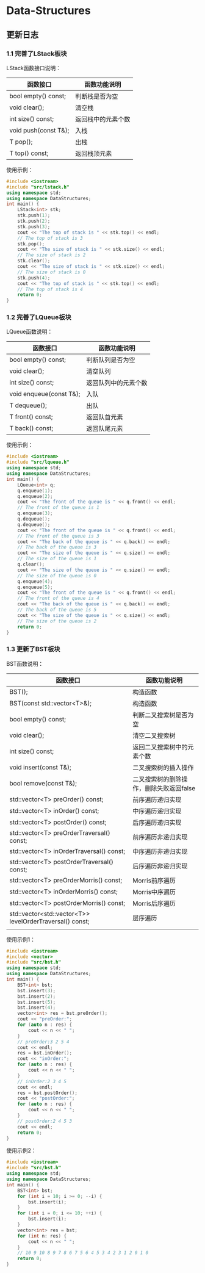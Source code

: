 # Data-Structures

## 更新日志

### 1.1 完善了LStack板块

LStack函数接口说明：

| 函数接口             | 函数功能说明       |
| -------------------- | ------------------ |
| bool empty() const;  | 判断栈是否为空     |
| void clear();        | 清空栈             |
| int size() const;    | 返回栈中的元素个数 |
| void push(const T&); | 入栈               |
| T pop();             | 出栈               |
| T top() const; | 返回栈顶元素 |

使用示例：

```cpp
#include <iostream>
#include "src/lstack.h"
using namespace std;
using namespace DataStructures;
int main() {
    LStack<int> stk;
    stk.push(1);
    stk.push(2);
    stk.push(3);
    cout << "The top of stack is " << stk.top() << endl;
    // The top of stack is 3
    stk.pop();
    cout << "The size of stack is " << stk.size() << endl;
    // The size of stack is 2
    stk.clear();
    cout << "The size of stack is " << stk.size() << endl;
    // The size of stack is 0
    stk.push(4);
    cout << "The top of stack is " << stk.top() << endl;
    // The top of stack is 4
    return 0;
}
```

### 1.2 完善了LQueue板块

LQueue函数说明：

| 函数接口                | 函数功能说明         |
| ----------------------- | -------------------- |
| bool empty() const;     | 判断队列是否为空     |
| void clear();           | 清空队列             |
| int size() const;       | 返回队列中的元素个数 |
| void enqueue(const T&); | 入队                 |
| T dequeue();            | 出队                 |
| T front() const;        | 返回队首元素         |
| T back() const;         | 返回队尾元素         |

使用示例：

```cpp
#include <iostream>
#include "src/lqueue.h"
using namespace std;
using namespace DataStructures;
int main() {
    LQueue<int> q;
    q.enqueue(1);
    q.enqueue(2);
    cout << "The front of the queue is " << q.front() << endl;
    // The front of the queue is 1
    q.enqueue(3);
    q.dequeue();
    q.dequeue();
    cout << "The front of the queue is " << q.front() << endl;
    // The front of the queue is 3
    cout << "The back of the queue is " << q.back() << endl;
    // The back of the queue is 3
    cout << "The size of the queue is " << q.size() << endl;
    // The size of the queue is 1
    q.clear();
    cout << "The size of the queue is " << q.size() << endl;
    // The size of the queue is 0
    q.enqueue(4);
    q.enqueue(5);
    cout << "The front of the queue is " << q.front() << endl;
    // The front of the queue is 4
    cout << "The back of the queue is " << q.back() << endl;
    // The back of the queue is 5
    cout << "The size of the queue is " << q.size() << endl;
    // The size of the queue is 2
    return 0;
}
```

### 1.3 更新了BST板块

BST函数说明：

| 函数接口               | 函数功能说明               |
| ---------------------- | -------------------------- |
| BST(); | 构造函数 |
| BST(const std::vector\<T>&); | 构造函数 |
| bool empty() const;    | 判断二叉搜索树是否为空     |
| void clear();          | 清空二叉搜索树             |
| int size() const;      | 返回二叉搜索树中的元素个数 |
| void insert(const T&); | 二叉搜索树的插入操作       |
| bool remove(const T&); | 二叉搜索树的删除操作，删除失败返回false |
| std::vector\<T> preOrder() const; | 前序遍历递归实现           |
| std::vector\<T> inOrder() const; | 中序遍历递归实现           |
| std::vector\<T> postOrder() const; | 后序遍历递归实现           |
| std::vector\<T> preOrderTraversal() const; | 前序遍历非递归实现 |
| std::vector\<T> inOrderTraversal() const; | 中序遍历非递归实现 |
| std::vector\<T> postOrderTraversal() const; | 后序遍历非递归实现 |
| std::vector\<T> preOrderMorris() const; | Morris前序遍历 |
| std::vector\<T> inOrderMorris() const; | Morris中序遍历 |
| std::vector\<T> postOrderMorris() const; | Morris后序遍历 |
| std::vector\<std::vector\<T>> levelOrderTraversal() const; | 层序遍历                                |
| | |

使用示例1：

```cpp
#include <iostream>
#include <vector>
#include "src/bst.h"
using namespace std;
using namespace DataStructures;
int main() {
    BST<int> bst;
    bst.insert(3);
    bst.insert(2);
    bst.insert(5);
    bst.insert(4);
    vector<int> res = bst.preOrder();
    cout << "preOrder:";
    for (auto n : res) {
        cout << n << " ";
    }
    // preOrder:3 2 5 4 
    cout << endl;
    res = bst.inOrder();
    cout << "inOrder:";
    for (auto n : res) {
        cout << n << " ";
    }
    // inOrder:2 3 4 5 
    cout << endl;
    res = bst.postOrder();
    cout << "postOrder:";
    for (auto n : res) {
        cout << n << " ";
    }
    // postOrder:2 4 5 3 
    cout << endl;
    return 0;
}
```

使用示例2：

```cpp
#include <iostream>
#include "src/bst.h"
using namespace std;
using namespace DataStructures;
int main() {
    BST<int> bst;
    for (int i = 10; i >= 0; --i) {
        bst.insert(i);
    }
    for (int i = 0; i <= 10; ++i) {
        bst.insert(i);
    }
    vector<int> res = bst;
    for (int n: res) {
        cout << n << " ";
    }
    // 10 9 10 8 9 7 8 6 7 5 6 4 5 3 4 2 3 1 2 0 1 0
    return 0;
}
```

